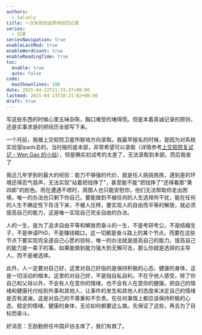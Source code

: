 ```yaml
---
authors:
  - Salvely
title: 一次失败的选导师经历记录
series:
  - 记录
seriesNavigation: true
enableLastMod: true
enableWordCount: true
enableReadingTime: true
toc:
  enable: true
  auto: false
code:
  maxShownlines: 100
date: 2025-04-22T21:33:37+08:00
lastmod: 2025-04-23T10:21:02+08:00
draft: true
---
```


<!--more-->

写这些东西的时候心里五味杂陈，胸口难受的堵得慌。但是本着真诚记录的原则，还是实事求是的把经历全部写下来。

一个月前，我被上交软院卫星所联培方向录取。我最早报名的时候，是因为对系统实验室ipads去的，当时报的是本部，非常希望可以录取（详情参考[上交软院复试记 - Wen Gao 的小站](https://salvely.github.io/%E4%B8%8A%E4%BA%A4%E8%BD%AF%E9%99%A2%E5%A4%8D%E8%AF%95%E8%AE%B0/)），但是确实初试考的太差了，无法录取到本部。而后我查了

我近几年学到的最大的经验：能力不够强的代价，就是任人挑挑拣拣，遇到差的环境还得忍气吞声，无法实现"站着把钱挣了"，甚至能不能"把钱挣了"还得看那"黄四郎"的脸色。而在遭遇不顺时，周围人也只能安慰你，他们无法帮助你走出困境，唯一的办法也只剩下你自己。要能做到不被任何的人生选择所干扰，能在任何的人生不确定性下存活下来，不被人压榨，要实现人的自由而平等的解放，就必须提高自己的能力，这是唯一实现自己完全自由的办法。

人的一生，是为了追求自由平等和解放而奋斗的一生，不是考研考公，不是结婚生子，不是申请PhD，不是赚钱糊口，这一切都是奋斗路上的某个节点。而要在这些节点下要实现完全遂自己心愿的目标，唯一的办法就是提高自己的能力。提高自己的能力是一辈子的事。如果能做到能力强大到无懈可击，那么你就是选择的主导人，而不是被选择。

此外，人一定要对自己好，这里对自己好指的是保持积极的心态、健康的身体，这是一切活动的根本。这里的对自己好，不是指自私自利，不在乎他人感受。除了你自己和父母以外，不会有人在意你的情绪，也不会有人在意你的健康。把自己的情绪和健康托付给到外事和其他人，让事件的发生和其他人的态度来决定自己的情绪是否有波澜，这是对自己的不尊重和不负责。在任何事情上都应该保持积极的心态、稳定的情绪、健康的身体，无论如何都要这么做。先保证了这些，再去为了目标而奋斗。

好消息：王励勤担任中国乒协主席了，我们有救了。
